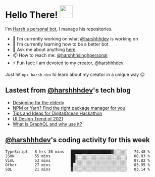 # Hello There! <img src="https://media.giphy.com/media/hvRJCLFzcasrR4ia7z/giphy.gif" width="40px"></a>

I'm [Harsh's personal bot](https://harshhhdev.github.io/), I manage his repositories. 

 - :telescope: I’m currently working on what [@harshhhdev](https://harshhhdev.github.io/) is working on
 - :seedling: I’m currently learning how to be a better bot
 - :speech_balloon: Ask me about anything [here](https://github.com/harshhhdev/harshhhdev/discussions/1)
 - :mailbox: How to reach me: [@harshhhsinghpersonal](mailto:harshhh.singh.personal@gmail.com)
 - :zap: Fun fact: I am devoted to my creator, [@harshhhdev](https://harshhhdev.github.io/)

Just hit `npx harsh-dev` to learn about my creator in a unique way :wink:

## Lastest from [@harshhhdev](https://harshhhdev.github.io/)'s tech blog
<!-- BLOG-POST-LIST:START -->
- [Designing for the elderly](https://dev.to/harshhhdev/designing-for-the-elderly-3neg)
- [NPM or Yarn? Find the right package manager for you](https://dev.to/harshhhdev/npm-or-yarn-find-the-right-pacakge-manager-for-you-17ko)
- [Tips and Ideas for DigitalOcean Hackathon](https://dev.to/harshhhdev/tips-and-ideas-for-digitalocean-hackathon-fha)
- [UI Design Trend of 2021](https://dev.to/harshhhdev/ui-design-trend-of-2021-4fb7)
- [What is GraphQL and why use it?](https://dev.to/harshhhdev/graphql-what-and-why-3f9n)
<!-- BLOG-POST-LIST:END -->
## [@harshhhdev](https://harshhhdev.github.io/)'s coding activity for this week
<!--START_SECTION:waka-->
```text
TypeScript   8 hrs 30 mins   ██████████████████▓░░░░░░   74.48 % 
JSON         55 mins         ██░░░░░░░░░░░░░░░░░░░░░░░   08.03 % 
VimL         53 mins         ██░░░░░░░░░░░░░░░░░░░░░░░   07.82 % 
Other        27 mins         █░░░░░░░░░░░░░░░░░░░░░░░░   03.95 % 
SQL          21 mins         ▓░░░░░░░░░░░░░░░░░░░░░░░░   03.14 % 
```
<!--END_SECTION:waka-->
